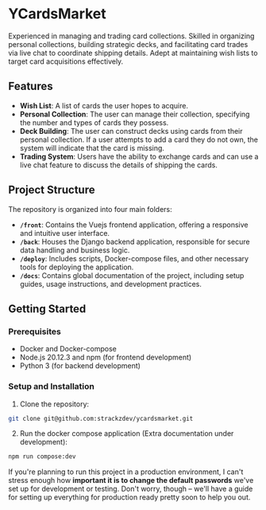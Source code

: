 # YCardsMarket

Experienced in managing and trading card collections. Skilled in organizing personal collections, building strategic decks, and facilitating card trades via live chat to coordinate shipping details. Adept at maintaining wish lists to target card acquisitions effectively.

## Features

- **Wish List**: A list of cards the user hopes to acquire.
- **Personal Collection**: The user can manage their collection, specifying the number and types of cards they possess.
- **Deck Building**: The user can construct decks using cards from their personal collection. If a user attempts to add a card they do not own, the system will indicate that the card is missing.
- **Trading System**: Users have the ability to exchange cards and can use a live chat feature to discuss the details of shipping the cards.

## Project Structure

The repository is organized into four main folders:

- **`/front`**: Contains the Vuejs frontend application, offering a responsive and intuitive user interface.
- **`/back`**: Houses the Django backend application, responsible for secure data handling and business logic.
- **`/deploy`**: Includes scripts, Docker-compose files, and other necessary tools for deploying the application.
- **`/docs`**: Contains global documentation of the project, including setup guides, usage instructions, and development practices.

## Getting Started

### Prerequisites

- Docker and Docker-compose
- Node.js 20.12.3 and npm (for frontend development)
- Python 3 (for backend development)

### Setup and Installation

1. Clone the repository:

```bash
git clone git@github.com:strackzdev/ycardsmarket.git
```

2. Run the docker compose application (Extra documentation under development):

```bash
npm run compose:dev
```

If you're planning to run this project in a production environment, I can't stress enough how **important it is to change the default passwords** we've set up for development or testing. Don't worry, though – we'll have a guide for setting up everything for production ready pretty soon to help you out.


